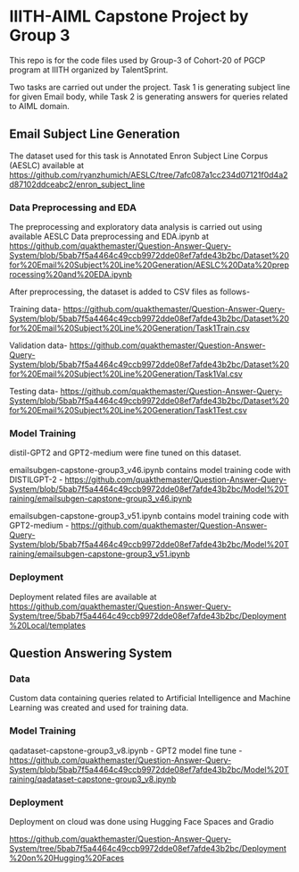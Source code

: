 # IIITH-AIML Capstone Project by Group 3

This repo is for the code files used by Group-3 of Cohort-20 of PGCP program at IIITH organized by TalentSprint.

Two tasks are carried out under the project. Task 1 is generating subject line for given Email body, while Task 2 is generating answers for queries related to AIML domain.

## Email Subject Line Generation

The dataset used for this task is Annotated Enron Subject Line Corpus (AESLC) available at https://github.com/ryanzhumich/AESLC/tree/7afc087a1cc234d07121f0d4a2d87102ddceabc2/enron_subject_line

### Data Preprocessing and EDA
The preprocessing and exploratory data analysis is carried out using  available AESLC Data preprocessing and EDA.ipynb
at https://github.com/quakthemaster/Question-Answer-Query-System/blob/5bab7f5a4464c49ccb9972dde08ef7afde43b2bc/Dataset%20for%20Email%20Subject%20Line%20Generation/AESLC%20Data%20preprocessing%20and%20EDA.ipynb

After preprocessing, the dataset is added to CSV files as follows-

Training data- https://github.com/quakthemaster/Question-Answer-Query-System/blob/5bab7f5a4464c49ccb9972dde08ef7afde43b2bc/Dataset%20for%20Email%20Subject%20Line%20Generation/Task1Train.csv

Validation data- https://github.com/quakthemaster/Question-Answer-Query-System/blob/5bab7f5a4464c49ccb9972dde08ef7afde43b2bc/Dataset%20for%20Email%20Subject%20Line%20Generation/Task1Val.csv

Testing data- https://github.com/quakthemaster/Question-Answer-Query-System/blob/5bab7f5a4464c49ccb9972dde08ef7afde43b2bc/Dataset%20for%20Email%20Subject%20Line%20Generation/Task1Test.csv

### Model Training

distil-GPT2 and GPT2-medium were fine tuned on this dataset.

emailsubgen-capstone-group3_v46.ipynb contains model training code with DISTILGPT-2 - https://github.com/quakthemaster/Question-Answer-Query-System/blob/5bab7f5a4464c49ccb9972dde08ef7afde43b2bc/Model%20Training/emailsubgen-capstone-group3_v46.ipynb

emailsubgen-capstone-group3_v51.ipynb contains model training code with GPT2-medium - https://github.com/quakthemaster/Question-Answer-Query-System/blob/5bab7f5a4464c49ccb9972dde08ef7afde43b2bc/Model%20Training/emailsubgen-capstone-group3_v51.ipynb

### Deployment

Deployment related files are available at https://github.com/quakthemaster/Question-Answer-Query-System/tree/5bab7f5a4464c49ccb9972dde08ef7afde43b2bc/Deployment%20Local/templates

## Question Answering System

### Data 
Custom data containing queries related to Artificial Intelligence and Machine Learning was created and used for training data.

### Model Training
qadataset-capstone-group3_v8.ipynb - GPT2 model fine tune - https://github.com/quakthemaster/Question-Answer-Query-System/blob/5bab7f5a4464c49ccb9972dde08ef7afde43b2bc/Model%20Training/qadataset-capstone-group3_v8.ipynb

### Deployment

Deployment on cloud was done using Hugging Face Spaces and Gradio

https://github.com/quakthemaster/Question-Answer-Query-System/tree/5bab7f5a4464c49ccb9972dde08ef7afde43b2bc/Deployment%20on%20Hugging%20Faces
